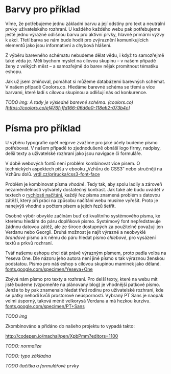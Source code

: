 # Barvy pro příklad

Víme, že potřebujeme jednu základní barvu a její odstíny pro text a neutrální prvky uživatelského rozhraní. U každého každého webu pak potřebujeme ještě jednu výrazně odlišnou barvu pro aktivní prvky, hlavně primární výzvy k akci. Třetí barva se nám bude hodit pro zvýraznění komunikujících elementů jako jsou informativní a chybová hlášení. 

Z výběru barevného schématu nebudeme dělat vědu, i když to samozřejmě také věda je. Měli bychom myslet na cílovou skupinu – v našem případě ženy z velkých měst – a samozřejmě do barev nějak promítnout tématiku eshopu.

Jak už jsem zmiňoval, pomáhat si můžeme databázemi barevných schémat. V našem případě Coolors.co. Hledáme barevné schéma se třemi a více barvami, které ladí s cílovou skupinou a odlišují nás od konkurence.  

*TODO img: A tady je výsledné barevné schéma. (coolors.co)[https://coolors.co/ef476f-ffd166-06d6a0-118ab2-073b4c]*

# Písma pro příklad

U výběru typografie opět nejprve zvážíme pro jaké účely budeme písmo potřebovat. V našem případě to zjednodušeně obnáší logo firmy, nadpisy, delší texty a uživatelské rozhraní jako jsou navigace či formuláře. 

V době webových fontů není problém kombinovat více písem. O technických aspektech píšu v ebooku „Vzhůru do CSS3” nebo stručněji na Vzhůru dolů. [vrdl.cz/prirucka/css3-font-face](http://www.vzhurudolu.cz/prirucka/css3-font-face)

Problém je kombinovat písma *vhodně*. Tedy tak, aby spolu ladily a zároveň nezaměnitelností vytvářely dostatečný kontrast. Jak také ale budu uvádět v textech o [rychlosti načítání](rychlost-nacitani-proc.md), každý řez písma znamená problém s datovou zátěží, který při práci na způsobu načítání webu musíme vyřešit. Proto je nanejvýš vhodné s počtem písem a jejich řezů šetřit.

Osobně výběr obvykle začínám buď od kvalitního systémového písma, ke kterému hledám do páru doplňkové písmo. Systémový font nepředstavuje žádnou datovou zátěž, ale ze široce dostupných za použitelné považuji jen Verdanu nebo Georgii. Druhá možnost je najít výrazné a neobvyklé *brandové* písmo a k němu do páru hledat písmo *chlebové*, pro vysázení textů a prkvů rozhraní.

Tvář našemu eshopu chci dát právě výrazným písmem, proto padla volba na Yeseva One. Dle názoru jeho autora není jiné písmo s tak výraznou ženskou podstatou. Písmo pro náš eshop s cílovou skupinou maminek jako dělané. [fonts.google.com/specimen/Yeseva+One](https://fonts.google.com/specimen/Yeseva+One)

Zbývá nám písmo pro texty a rozhraní. Pro delší texty, které na webu mít jistě budeme (vzpomeňte na plánovaný blog) je vhodnější patkové písmo. Jenže to by pak znamenalo hledat třetí rodinu pro uživatelské rozhraní, kde se patky nehodí kvůli prostorové neúspornosti. Vybraný PT Sans je naopak velmi úsporný, taková méně velkorysá Verdana a má hezkou kurzívu. [fonts.google.com/specimen/PT+Sans](https://fonts.google.com/specimen/PT+Sans)


*TODO img*

Zkombinováno a přidáno do našeho projektu to vypadá takto:

http://codepen.io/machal/pen/XpbPmm?editors=1100

*TODO: normalize*

*TODO: typo základna*

*TODO tlačítka a formulářové prvky*


